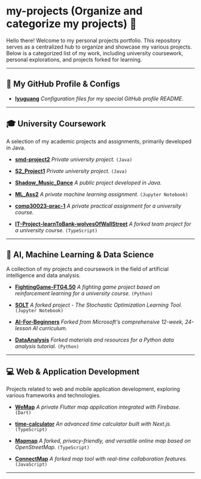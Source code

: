 # my-projects (Organize and categorize my projects) 🚀

Hello there! Welcome to my personal projects portfolio. This repository serves as a centralized hub to organize and showcase my various projects. Below is a categorized list of my work, including university coursework, personal explorations, and projects forked for learning.

---

## 🔧 My GitHub Profile & Configs

- **[lyuguang](https://github.com/lyuguang/lyuguang)** *Configuration files for my special GitHub profile README.*

---

## 🎓 University Coursework

A selection of my academic projects and assignments, primarily developed in Java.

- **[smd-project2](https://github.com/lyuguang/smd-project2)** *Private university project.* `(Java)`

- **[S2_Project1](https://github.com/lyuguang/smd_project1)** *Private university project.* `(Java)`

- **[Shadow_Music_Dance](https://github.com/lyuguang/Shadow_Music_Dance)** *A public project developed in Java.*

- **[ML_Ass2](https://github.com/lyuguang/ML_Ass2)** *A private machine learning assignment.* `(Jupyter Notebook)`

- **[comp30023-prac-1](https://github.com/lyuguang/comp30023-prac-1)** *A private practical assignment for a university course.*
  
- **[IT-Project-learnToBank-wolvesOfWallStreet](https://github.com/lyuguang/IT-Project-learnToBank-wolvesOfWallStreet)** *A forked team project for a university course.* `(TypeScript)`

---

## 🤖 AI, Machine Learning & Data Science

A collection of my projects and coursework in the field of artificial intelligence and data analysis.

- **[FightingGame-FTG4.50](https://github.com/lyuguang/FightingGame-FTG4.50)** *A fighting game project based on reinforcement learning for a university course.* `(Python)`

- **[SOLT](https://github.com/lyuguang/SOLT)** *A forked project - The Stochastic Optimization Learning Tool.* `(Jupyter Notebook)`

- **[AI-For-Beginners](https://github.com/lyuguang/AI-For-Beginners)** *Forked from Microsoft's comprehensive 12-week, 24-lesson AI curriculum.*

- **[DataAnalysis](https://github.com/lyuguang/DataAnalysis)** *Forked materials and resources for a Python data analysis tutorial.* `(Python)`

---

## 💻 Web & Application Development

Projects related to web and mobile application development, exploring various frameworks and technologies.

- **[WeMap](https://github.com/lyuguang/WeMap)** *A private Flutter map application integrated with Firebase.* `(Dart)`

- **[time-calculator](https://github.com/lyuguang/time-calculator)** *An advanced time calculator built with Next.js.* `(TypeScript)`

- **[Mapmap](https://github.com/lyuguang/Mapmap)** *A forked, privacy-friendly, and versatile online map based on OpenStreetMap.* `(TypeScript)`

- **[ConnectMap](https://github.com/lyuguang/ConnectMap)** *A forked map tool with real-time collaboration features.* `(JavaScript)`

---
